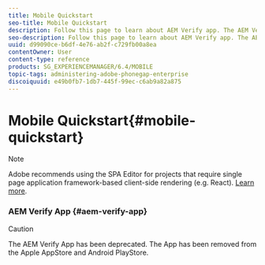 ```yaml
---
title: Mobile Quickstart
seo-title: Mobile Quickstart
description: Follow this page to learn about AEM Verify app. The AEM Verify app is a quick and an easy way to run your AEM mobile applications on any iOS or Android mobile device. 
seo-description: Follow this page to learn about AEM Verify app. The AEM Verify app is a quick and an easy way to run your AEM mobile applications on any iOS or Android mobile device. 
uuid: d99090ce-b6df-4e76-ab2f-c729fb00a8ea
contentOwner: User
content-type: reference
products: SG_EXPERIENCEMANAGER/6.4/MOBILE
topic-tags: administering-adobe-phonegap-enterprise
discoiquuid: e49b0fb7-1db7-445f-99ec-c6ab9a82a875
---
```


# Mobile Quickstart{#mobile-quickstart}

>[!NOTE]
>
>Adobe recommends using the SPA Editor for projects that require single page application framework-based client-side rendering (e.g. React). [Learn more](../../sites/developing/using/spa-overview.md).

### AEM Verify App {#aem-verify-app}

>[!CAUTION]
>
>The AEM Verify App has been deprecated. The App has been removed from the Apple AppStore and Android PlayStore.

